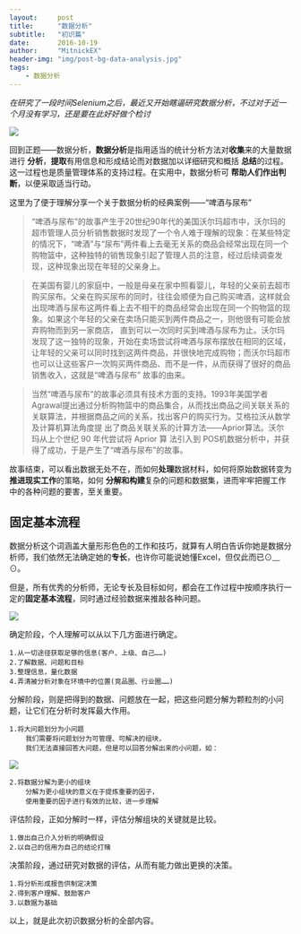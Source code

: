 ```yaml
---
layout:     post
title:      "数据分析"
subtitle:   "初识篇"
date:       2016-10-19
author:     "MitnickEX"
header-img: "img/post-bg-data-analysis.jpg"
tags:
    - 数据分析
---
```


*在研究了一段时间Selenium之后，最近又开始瞎逼研究数据分析，不过对于近一个月没有学习，还是要在此好好做个检讨*

![](http://i.imgur.com/oCigi7E.jpg)

回到正题——数据分析，**数据分析**是指用适当的统计分析方法对**收集**来的大量数据进行 **分析**，**提取**有用信息和形成结论而对数据加以详细研究和概括 **总结**的过程。这一过程也是质量管理体系的支持过程。在实用中，数据分析可 **帮助人们作出判断**，以便采取适当行动。

这里为了便于理解分享一个关于数据分析的经典案例——“啤酒与尿布”
>“啤酒与尿布”的故事产生于20世纪90年代的美国沃尔玛超市中，沃尔玛的超市管理人员分析销售数据时发现了一个令人难于理解的现象：在某些特定的情况下，“啤酒”与“尿布”两件看上去毫无关系的商品会经常出现在同一个购物篮中，这种独特的销售现象引起了管理人员的注意，经过后续调查发现，这种现象出现在年轻的父亲身上。

>在美国有婴儿的家庭中，一般是母亲在家中照看婴儿，年轻的父亲前去超市购买尿布。父亲在购买尿布的同时，往往会顺便为自己购买啤酒，这样就会出现啤酒与尿布这两件看上去不相干的商品经常会出现在同一个购物篮的现象。如果这个年轻的父亲在卖场只能买到两件商品之一，则他很有可能会放弃购物而到另一家商店， 直到可以一次同时买到啤酒与尿布为止。沃尔玛发现了这一独特的现象，开始在卖场尝试将啤酒与尿布摆放在相同的区域，让年轻的父亲可以同时找到这两件商品，并很快地完成购物；而沃尔玛超市也可以让这些客户一次购买两件商品、而不是一件，从而获得了很好的商品销售收入，这就是“啤酒与尿布” 故事的由来。

>当然“啤酒与尿布”的故事必须具有技术方面的支持。1993年美国学者Agrawal提出通过分析购物篮中的商品集合，从而找出商品之间关联关系的关联算法，并根据商品之间的关系，找出客户的购买行为。艾格拉沃从数学及计算机算法角度提 出了商品关联关系的计算方法——Aprior算法。沃尔玛从上个世纪 90 年代尝试将 Aprior 算 法引入到 POS机数据分析中，并获得了成功，于是产生了“啤酒与尿布”的故事。

故事结束，可以看出数据无处不在，而如何**处理**数据材料，如何将原始数据转变为**推进现实工作**的策略，如何 **分解和构建**复杂的问题和数据集，进而牢牢把握工作中的各种问题的要害，至关重要。


## 固定基本流程 ##

数据分析这个词涵盖大量形形色色的工作和技巧，就算有人明白告诉你她是数据分析师，我们依然无法确定她的**专长**，也许你可能说她懂Excel，但仅此而已⊙﹏⊙。

但是，所有优秀的分析师，无论专长及目标如何，都会在工作过程中按顺序执行一定的**固定基本流程**，同时通过经验数据来推敲各种问题。

![](http://i.imgur.com/UP2qkhA.jpg)

确定阶段，个人理解可以从以下几方面进行确定。

	1.从一切途径获取足够的信息(客户、上级、自己……)
	2.了解数据、问题和目标
	3.整理信息，量化数据
	4.弄清被分析对象在环境中的位置(竞品圈、行业圈……)

分解阶段，则是把得到的数据、问题放在一起，把这些问题分解为颗粒剂的小问题，让它们在分析时发挥最大作用。

	1.将大问题划分为小问题
		我们需要将问题划分为可管理、可解决的组块，
		我们无法直接回答大问题，但是可以回答分解出来的小问题，如：
![](http://i.imgur.com/RjQSQOU.jpg)

	2.将数据分解为更小的组块
		分解为更小组块的意义在于提炼重要的因子，
		使用重要的因子进行有效的比较，进一步理解

评估阶段，正如分解时一样，评估分解组块的关键就是比较。
	
	1.做出自己介入分析的明确假设
	2.以自己的信用为自己的结论打赌


决策阶段，通过研究对数据的评估，从而有能力做出更换的决策。

	1.将分析形成报告供制定决策
	2.得到客户理解、鼓励客户
	3.以数据为基础

以上，就是此次初识数据分析的全部内容。
